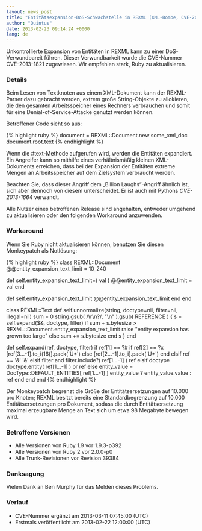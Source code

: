 ```yaml
---
layout: news_post
title: "Entitätsexpansion-DoS-Schwachstelle in REXML (XML-Bombe, CVE-2013-1821)"
author: "Quintus"
date: 2013-02-23 09:14:24 +0000
lang: de
---
```


Unkontrollierte Expansion von Entitäten in REXML kann zu einer
DoS-Verwundbareit führen. Dieser Verwundbarkeit wurde die CVE-Nummer
CVE-2013-1821 zugewiesen. Wir empfehlen stark, Ruby zu aktualisieren.

### Details

Beim Lesen von Textknoten aus einem XML-Dokument kann der REXML-Parser
dazu gebracht werden, extrem große String-Objekte zu allokieren, die den
gesamten Arbeitsspeicher eines Rechners verbrauchen und somit für eine
Denial-of-Service-Attacke genutzt werden können.

Betroffener Code sieht so aus:

{% highlight ruby %}
document = REXML::Document.new some_xml_doc
document.root.text
{% endhighlight %}

Wenn die #text-Methode aufgerufen wird, werden die Entitäten expandiert.
Ein Angreifer kann so mithilfe eines verhältnismäßig kleinen
XML-Dokuments erreichen, dass bei der Expansion der Entitäten extreme
Mengen an Arbeitsspeicher auf dem Zielsystem verbraucht werden.

Beachten Sie, dass dieser Angriff dem „Billion Laughs“-Angriff ähnlich
ist, sich aber dennoch von diesem unterscheidet. Er ist auch mit Pythons
*CVE-2013-1664* verwandt.

Alle Nutzer eines betroffenen Release sind angehalten, entweder umgehend
zu aktualisieren oder den folgenden Workaround anzuwenden.

### Workaround

Wenn Sie Ruby nicht aktualisieren können, benutzen Sie diesen
Monkeypatch als Notlösung:

{% highlight ruby %}
class REXML::Document
  @@entity_expansion_text_limit = 10_240

  def self.entity_expansion_text_limit=( val )
    @@entity_expansion_text_limit = val
  end

  def self.entity_expansion_text_limit
    @@entity_expansion_text_limit
  end
end

class REXML::Text
  def self.unnormalize(string, doctype=nil, filter=nil, illegal=nil)
    sum = 0
    string.gsub( /\r\n?/, "\n" ).gsub( REFERENCE ) {
      s = self.expand($&, doctype, filter)
      if sum + s.bytesize > REXML::Document.entity_expansion_text_limit
        raise "entity expansion has grown too large"
      else
        sum += s.bytesize
      end
      s
    }
  end

  def self.expand(ref, doctype, filter)
    if ref[1] == ?#
      if ref[2] == ?x
        [ref[3...-1].to_i(16)].pack('U*')
      else
        [ref[2...-1].to_i].pack('U*')
      end
    elsif ref == '&amp;'
      '&'
    elsif filter and filter.include?( ref[1...-1] )
      ref
    elsif doctype
      doctype.entity( ref[1...-1] ) or ref
    else
      entity_value = DocType::DEFAULT_ENTITIES[ ref[1...-1] ]
      entity_value ? entity_value.value : ref
    end
  end
end
{% endhighlight %}

Der Monkeypatch begrenzt die Größe der Entitätsersetzungen auf 10.000
pro Knoten; REXML besitzt bereits eine Standardbegrenzung auf 10.000
Entitätsersetzungen pro Dokument, sodass die durch Entitätsersetzung
maximal erzeugbare Menge an Text sich um etwa 98 Megabyte bewegen wird.

### Betroffene Versionen

* Alle Versionen von Ruby 1.9 vor 1.9.3-p392
* Alle Versionen von Ruby 2 vor 2.0.0-p0
* Alle Trunk-Revisionen vor Revision 39384

### Danksagung

Vielen Dank an Ben Murphy für das Melden dieses Problems.

### Verlauf

* CVE-Nummer ergänzt am 2013-03-11 07:45:00 (UTC)
* Erstmals veröffentlicht am 2013-02-22 12:00:00 (UTC)

